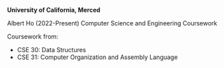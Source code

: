 **University of California, Merced**

Albert Ho (2022-Present)
Computer Science and Engineering Coursework

Coursework from:
- CSE 30: Data Structures
- CSE 31: Computer Organization and Assembly Language
